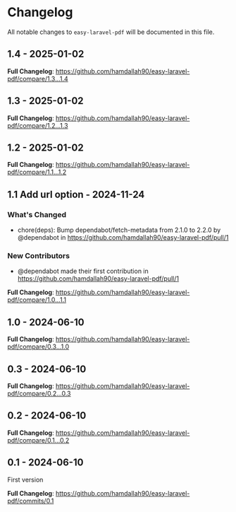# Changelog

All notable changes to `easy-laravel-pdf` will be documented in this file.

## 1.4 - 2025-01-02

**Full Changelog**: https://github.com/hamdallah90/easy-laravel-pdf/compare/1.3...1.4

## 1.3 - 2025-01-02

**Full Changelog**: https://github.com/hamdallah90/easy-laravel-pdf/compare/1.2...1.3

## 1.2 - 2025-01-02

**Full Changelog**: https://github.com/hamdallah90/easy-laravel-pdf/compare/1.1...1.2

## 1.1 Add url option - 2024-11-24

### What's Changed

* chore(deps): Bump dependabot/fetch-metadata from 2.1.0 to 2.2.0 by @dependabot in https://github.com/hamdallah90/easy-laravel-pdf/pull/1

### New Contributors

* @dependabot made their first contribution in https://github.com/hamdallah90/easy-laravel-pdf/pull/1

**Full Changelog**: https://github.com/hamdallah90/easy-laravel-pdf/compare/1.0...1.1

## 1.0 - 2024-06-10

**Full Changelog**: https://github.com/hamdallah90/easy-laravel-pdf/compare/0.3...1.0

## 0.3 - 2024-06-10

**Full Changelog**: https://github.com/hamdallah90/easy-laravel-pdf/compare/0.2...0.3

## 0.2 - 2024-06-10

**Full Changelog**: https://github.com/hamdallah90/easy-laravel-pdf/compare/0.1...0.2

## 0.1 - 2024-06-10

First version

**Full Changelog**: https://github.com/hamdallah90/easy-laravel-pdf/commits/0.1
